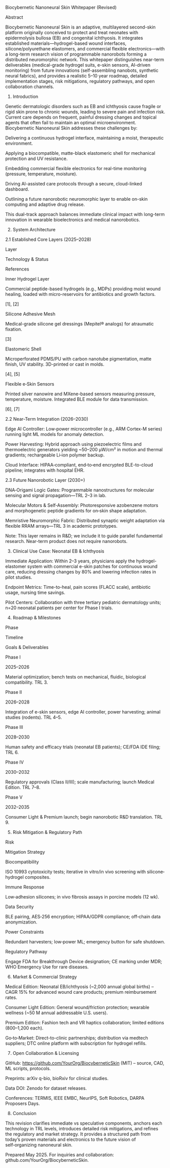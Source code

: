 Biocybernetic Nanoneural Skin Whitepaper (Revised)

Abstract

Biocybernetic Nanoneural Skin is an adaptive, multilayered second-skin platform originally conceived to protect and treat neonates with epidermolysis bullosa (EB) and congenital ichthyosis. It integrates established materials—hydrogel-based wound interfaces, silicone/polyurethane elastomers, and commercial flexible electronics—with a long-term research vision of programmable nanorobots forming a distributed neuromorphic network. This whitepaper distinguishes near-term deliverables (medical-grade hydrogel suits, e-skin sensors, AI-driven monitoring) from future innovations (self-assembling nanobots, synthetic neural fabrics), and provides a realistic 5–10 year roadmap, detailed implementation stages, risk mitigations, regulatory pathways, and open collaboration channels.

1. Introduction

Genetic dermatologic disorders such as EB and ichthyosis cause fragile or rigid skin prone to chronic wounds, leading to severe pain and infection risk. Current care depends on frequent, painful dressing changes and topical agents that often fail to maintain an optimal microenvironment. Biocybernetic Nanoneural Skin addresses these challenges by:

Delivering a continuous hydrogel interface, maintaining a moist, therapeutic environment.

Applying a biocompatible, matte-black elastomeric shell for mechanical protection and UV resistance.

Embedding commercial flexible electronics for real-time monitoring (pressure, temperature, moisture).

Driving AI-assisted care protocols through a secure, cloud-linked dashboard.

Outlining a future nanorobotic neuromorphic layer to enable on-skin computing and adaptive drug release.

This dual-track approach balances immediate clinical impact with long-term innovation in wearable bioelectronics and medical nanorobotics.

2. System Architecture

2.1 Established Core Layers (2025–2028)

Layer

Technology & Status

References

Inner Hydrogel Layer

Commercial peptide-based hydrogels (e.g., MDPs) providing moist wound healing, loaded with micro-reservoirs for antibiotics and growth factors.

[1], [2]

Silicone Adhesive Mesh

Medical-grade silicone gel dressings (Mepitel® analogs) for atraumatic fixation.

[3]

Elastomeric Shell

Microperforated PDMS/PU with carbon nanotube pigmentation, matte finish, UV stability. 3D-printed or cast in molds.

[4], [5]

Flexible e‑Skin Sensors

Printed silver nanowire and MXene-based sensors measuring pressure, temperature, moisture. Integrated BLE module for data transmission.

[6], [7]

2.2 Near-Term Integration (2026–2030)

Edge AI Controller: Low‑power microcontroller (e.g., ARM Cortex-M series) running light ML models for anomaly detection.

Power Harvesting: Hybrid approach using piezoelectric films and thermoelectric generators yielding ~50–200 μW/cm² in motion and thermal gradients; rechargeable Li‑ion polymer backup.

Cloud Interface: HIPAA‑compliant, end‑to‑end encrypted BLE-to-cloud pipeline; integrates with hospital EHR.

2.3 Future Nanorobotic Layer (2030+)

DNA‑Origami Logic Gates: Programmable nanostructures for molecular sensing and signal propagation—TRL 2–3 in lab.

Molecular Motors & Self‑Assembly: Photoresponsive azobenzene motors and morphogenetic peptide gradients for on‑skin shape adaptation.

Memristive Neuromorphic Fabric: Distributed synaptic weight adaptation via flexible RRAM arrays—TRL 3 in academic prototypes.

Note: This layer remains in R&D; we include it to guide parallel fundamental research. Near-term product does not require nanorobots.

3. Clinical Use Case: Neonatal EB & Ichthyosis

Immediate Application: Within 2–3 years, physicians apply the hydrogel-elastomer system with commercial e-skin patches for continuous wound care, reducing dressing changes by 80% and lowering infection rates in pilot studies.

Endpoint Metrics: Time-to-heal, pain scores (FLACC scale), antibiotic usage, nursing time savings.

Pilot Centers: Collaboration with three tertiary pediatric dermatology units; n=20 neonatal patients per center for Phase I trials.

4. Roadmap & Milestones

Phase

Timeline

Goals & Deliverables

Phase I

2025–2026

Material optimization; bench tests on mechanical, fluidic, biological compatibility. TRL 3.

Phase II

2026–2028

Integration of e-skin sensors, edge AI controller, power harvesting; animal studies (rodents). TRL 4–5.

Phase III

2028–2030

Human safety and efficacy trials (neonatal EB patients); CE/FDA IDE filing; TRL 6.

Phase IV

2030–2032

Regulatory approvals (Class II/III); scale manufacturing; launch Medical Edition. TRL 7–8.

Phase V

2032–2035

Consumer Light & Premium launch; begin nanorobotic R&D translation. TRL 9.

5. Risk Mitigation & Regulatory Path

Risk

Mitigation Strategy

Biocompatibility

ISO 10993 cytotoxicity tests; iterative in vitro/in vivo screening with silicone‐hydrogel composites.

Immune Response

Low‐adhesion silicones; in vivo fibrosis assays in porcine models (12 wk).

Data Security

BLE pairing, AES‑256 encryption; HIPAA/GDPR compliance; off‑chain data anonymization.

Power Constraints

Redundant harvesters; low‑power ML; emergency button for safe shutdown.

Regulatory Pathway

Engage FDA for Breakthrough Device designation; CE marking under MDR; WHO Emergency Use for rare diseases.

6. Market & Commercial Strategy

Medical Edition: Neonatal EB/ichthyosis (~2,000 annual global births) – CAGR 15% for advanced wound care products; premium reimbursement rates.

Consumer Light Edition: General wound/friction protection; wearable wellness (~50 M annual addressable U.S. users).

Premium Edition: Fashion tech and VR haptics collaboration; limited editions ($800–$1,200 each).

Go‑to‑Market: Direct-to-clinic partnerships; distribution via medtech suppliers; DTC online platform with subscription for hydrogel refills.

7. Open Collaboration & Licensing

GitHub: https://github.com/YourOrg/BiocyberneticSkin (MIT) – source, CAD, ML scripts, protocols.

Preprints: arXiv q-bio, bioRxiv for clinical studies.

Data DOI: Zenodo for dataset releases.

Conferences: TERMIS, IEEE EMBC, NeurIPS, Soft Robotics, DARPA Proposers Days.

8. Conclusion

This revision clarifies immediate vs speculative components, anchors each technology in TRL levels, introduces detailed risk mitigations, and refines the regulatory and market strategy. It provides a structured path from today’s proven materials and electronics to the future vision of self‑organizing nanoneural skin.

Prepared May 2025. For inquiries and collaboration: github.com/YourOrg/BiocyberneticSkin.

